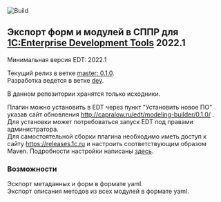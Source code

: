 ﻿![Build](https://github.com/DoublesunRUS/ru.capralow.dt.modeling-builder/workflows/CI/badge.svg)


## Экспорт форм и модулей в СППР для [1C:Enterprise Development Tools](http://v8.1c.ru/overview/IDE/) 2022.1

Минимальная версия EDT: 2022.1

Текущий релиз в ветке [master: 0.1.0](https://github.com/DoublesunRUS/ru.capralow.dt.modeling-builder/tree/master).<br>
Разработка ведется в ветке [dev](https://github.com/DoublesunRUS/ru.capralow.dt.modeling-builder/tree/dev).<br>

В данном репозитории хранятся только исходники.<br>

Плагин можно установить в EDT через пункт "Установить новое ПО" указав сайт обновления http://capralow.ru/edt/modeling-builder/0.1.0/ . Для установки может потребоваться запуск EDT под правами администратора.<br>
Для самостоятельной сборки плагина необходимо иметь доступ к сайту https://releases.1c.ru и настроить соответствующим образом Maven. Подробности настройки написаны [здесь](https://github.com/1C-Company/dt-example-plugins/blob/master/simple-plugin/README.md).

### Возможности
Эскпорт метаданных и форм в формате yaml.<br>
Экспорт описания методов из всех модулей в формате yaml.<br>